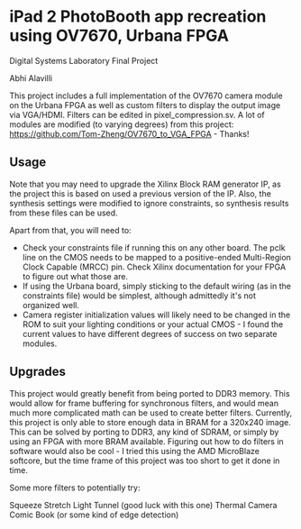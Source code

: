 # iPad 2 PhotoBooth app recreation using OV7670, Urbana FPGA

Digital Systems Laboratory Final Project

Abhi Alavilli

This project includes a full implementation of the OV7670 camera module on the Urbana FPGA as well as custom filters to display the output image via VGA/HDMI. Filters can be edited in pixel_compression.sv.
A lot of modules are modified (to varying degrees) from this project: https://github.com/Tom-Zheng/OV7670_to_VGA_FPGA - Thanks!

## Usage

Note that you may need to upgrade the Xilinx Block RAM generator IP, as the project this is based on used a previous version of the IP. Also, the synthesis settings were modified to ignore constraints, so synthesis results from these files can be used.

Apart from that,  you will need to:
- Check your constraints file if running this on any other board. The pclk line on the CMOS needs to be mapped to a positive-ended Multi-Region Clock Capable (MRCC) pin. Check Xilinx documentation for your FPGA to figure out what those are.
- If using the Urbana board, simply sticking to the default wiring (as in the constraints file) would be simplest, although admittedly it's not organized well.
- Camera register initialization values will likely need to be changed in the ROM to suit your lighting conditions or your actual CMOS - I found the current values to have different degrees of success on two separate modules.

## Upgrades
This project would greatly benefit from being ported to DDR3 memory. This would allow for frame buffering for synchronous filters, and would mean much more complicated math can be used to create better filters. Currently, this project is only able to store enough data in BRAM for a 320x240 image. This can be solved by porting to DDR3, any kind of SDRAM, or simply by using an FPGA with more BRAM available. Figuring out how to do filters in software would also be cool - I tried this using the AMD MicroBlaze softcore, but the time frame of this project was too short to get it done in time. 

Some more filters to potentially try:

Squeeze
Stretch
Light Tunnel (good luck with this one)
Thermal Camera
Comic Book (or some kind of edge detection)
